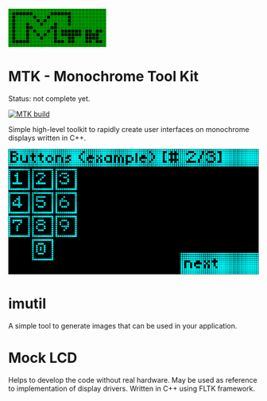 ![plot](./logo.png)

# MTK - Monochrome Tool Kit

Status: not complete yet.

[![MTK build](https://github.com/Artem-Shapovalov/MTK/actions/workflows/build.yml/badge.svg)](https://github.com/Artem-Shapovalov/MTK/actions/workflows/build.yml)

Simple high-level toolkit to rapidly create user interfaces on monochrome
displays written in C++.

![plot](./example.png)

# imutil

A simple tool to generate images that can be used in your application.

# Mock LCD

Helps to develop the code without real hardware. May be used as reference
to implementation of display drivers. Written in C++ using FLTK framework.
